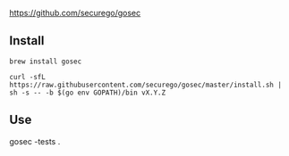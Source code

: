 https://github.com/securego/gosec

## Install
```
brew install gosec
```

```
curl -sfL https://raw.githubusercontent.com/securego/gosec/master/install.sh | sh -s -- -b $(go env GOPATH)/bin vX.Y.Z
```

## Use
gosec -tests .